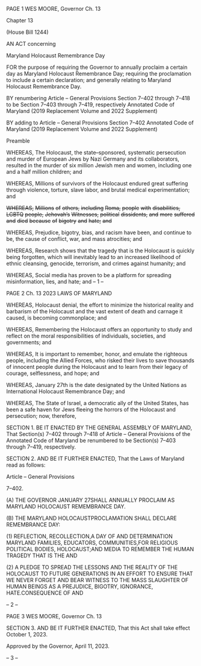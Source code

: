 PAGE 1
WES MOORE, Governor Ch. 13

Chapter 13

(House Bill 1244)

AN ACT concerning

Maryland Holocaust Remembrance Day

FOR the purpose of requiring the Governor to annually proclaim a certain day as Maryland
Holocaust Remembrance Day; requiring the proclamation to include a certain
declaration; and generally relating to Maryland Holocaust Remembrance Day.

BY renumbering
Article – General Provisions
Section 7–402 through 7–418
to be Section 7–403 through 7–419, respectively
Annotated Code of Maryland
(2019 Replacement Volume and 2022 Supplement)

BY adding to
Article – General Provisions
Section 7–402
Annotated Code of Maryland
(2019 Replacement Volume and 2022 Supplement)

Preamble

WHEREAS, The Holocaust, the state–sponsored, systematic persecution and
murder of European Jews by Nazi Germany and its collaborators, resulted in the murder
of six million Jewish men and women, including one and a half million children; and

WHEREAS, Millions of survivors of the Holocaust endured great suffering through
violence, torture, slave labor, and brutal medical experimentation; and

~~WHEREAS,~~ ~~Millions~~ ~~of~~ ~~others,~~ ~~including~~ ~~Roma,~~ ~~people~~ ~~with~~ ~~disabilities,~~ ~~LGBTQ~~
~~people,~~ ~~Jehovah’s~~ ~~Witnesses,~~ ~~political~~ ~~dissidents,~~ ~~and~~ ~~more~~ ~~suffered~~ ~~and~~ ~~died~~ ~~because~~ ~~of~~
~~bigotry~~ ~~and~~ ~~hate;~~ ~~and~~

WHEREAS, Prejudice, bigotry, bias, and racism have been, and continue to be, the
cause of conflict, war, and mass atrocities; and

WHEREAS, Research shows that the tragedy that is the Holocaust is quickly being
forgotten, which will inevitably lead to an increased likelihood of ethnic cleansing, genocide,
terrorism, and crimes against humanity; and

WHEREAS, Social media has proven to be a platform for spreading misinformation,
lies, and hate; and
– 1 –

PAGE 2
Ch. 13 2023 LAWS OF MARYLAND

WHEREAS, Holocaust denial, the effort to minimize the historical reality and
barbarism of the Holocaust and the vast extent of death and carnage it caused, is becoming
commonplace; and

WHEREAS, Remembering the Holocaust offers an opportunity to study and reflect
on the moral responsibilities of individuals, societies, and governments; and

WHEREAS, It is important to remember, honor, and emulate the righteous people,
including the Allied Forces, who risked their lives to save thousands of innocent people
during the Holocaust and to learn from their legacy of courage, selflessness, and hope; and

WHEREAS, January 27th is the date designated by the United Nations as
International Holocaust Remembrance Day; and

WHEREAS, The State of Israel, a democratic ally of the United States, has been a
safe haven for Jews fleeing the horrors of the Holocaust and persecution; now, therefore,

SECTION 1. BE IT ENACTED BY THE GENERAL ASSEMBLY OF MARYLAND,
That Section(s) 7–402 through 7–418 of Article – General Provisions of the Annotated Code
of Maryland be renumbered to be Section(s) 7–403 through 7–419, respectively.

SECTION 2. AND BE IT FURTHER ENACTED, That the Laws of Maryland read
as follows:

Article – General Provisions

7–402.

(A) THE GOVERNOR JANUARY 27SHALL ANNUALLY PROCLAIM AS
MARYLAND HOLOCAUST REMEMBRANCE DAY.

(B) THE MARYLAND HOLOCAUSTPROCLAMATION SHALL DECLARE
REMEMBRANCE DAY:

(1) REFLECTION, RECOLLECTION,A DAY OF AND DETERMINATION
MARYLAND FAMILIES, EDUCATORS, COMMUNITIES,FOR RELIGIOUS POLITICAL
BODIES, HOLOCAUST;AND MEDIA TO REMEMBER THE HUMAN TRAGEDY THAT IS THE
AND

(2) A PLEDGE TO SPREAD THE LESSONS AND THE REALITY OF THE
HOLOCAUST TO FUTURE GENERATIONS IN AN EFFORT TO ENSURE THAT WE NEVER
FORGET AND BEAR WITNESS TO THE MASS SLAUGHTER OF HUMAN BEINGS AS A
PREJUDICE, BIGOTRY, IGNORANCE, HATE.CONSEQUENCE OF AND

– 2 –

PAGE 3
WES MOORE, Governor Ch. 13

SECTION 3. AND BE IT FURTHER ENACTED, That this Act shall take effect
October 1, 2023.

Approved by the Governor, April 11, 2023.

– 3 –
